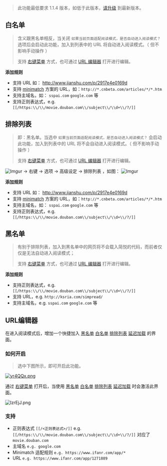 > 此功能最低要求 1.1.4 版本，如低于此版本，[请升级](http://ksria.com/simpread/) 到最新版本。

## 白名单

> 含义跟黑名单相反，当关闭 `如果当前页面适配阅读模式，是否自动进入阅读模式？` 选项后会启动此功能，加入到列表中的 URL 将自动进入阅读模式。（ 但不影响手动操作 ）
>
> 支持 [右键菜单](右键菜单) 方式，也可通过 [URL 编辑器](右键菜单?id=url编辑器) 打开进行编辑。

**添加规则**

- 支持 URL 如： http://www.jianshu.com/p/2917e4e0169d
- 支持 [minimatch](https://github.com/isaacs/minimatch) 方案的 URL，如：`http://*.cnbeta.com/articles/*/*.htm`
- 支持主域名，如：  `sspai.com` `google.com` 等
- 支持正则表达式，e.g. `[[/https:\\/\\/movie.douban.com\\/subject\\/\\d+\\/?/]]`

## 排除列表

> 即：黑名单。当选中 `如果当前页面适配阅读模式，是否自动进入阅读模式？` 会启动此功能，加入到列表中的 URL 将不会自动进入阅读模式。（ 但不影响手动操作 ）
>
> 支持 [右键菜单](右键菜单) 方式，也可通过 [URL 编辑器](右键菜单?id=url编辑器) 打开进行编辑。

![Imgur](http://i.imgur.com/dyROEBi.png) → 右键 → 选项 → 高级设定 → 排除列表 ，如图： ![Imgur](http://i.imgur.com/CdoZOkUl.png)

**添加规则**

- 支持 URL 如： http://www.jianshu.com/p/2917e4e0169d
- 支持 [minimatch](https://github.com/isaacs/minimatch) 方案的 URL，如：`http://*.cnbeta.com/articles/*/*.htm`
- 支持主域名，如：  `sspai.com` `google.com` 等
- 支持正则表达式，e.g. `[[/https:\\/\\/movie.douban.com\\/subject\\/\\d+\\/?/]]`

## 黑名单

> 有别于排除列表，加入到黑名单中的网页将不会载入简悦的代码，而前者仅仅是无法自动进入阅读模式；
>
> 支持 [右键菜单](右键菜单) 方式，也可通过 [URL 编辑器](右键菜单?id=url编辑器) 打开进行编辑。

**添加规则**

- 支持正则表达式，e.g. `[[/https:\\/\\/movie.douban.com\\/subject\\/\\d+\\/?/]]`
- 支持 URL，e.g. `http://ksria.com/simpread/` 
- 支持主域名，e.g.   `sspai.com` `google.com` 等

## URL编辑器

在进入阅读模式后，增加一个快捷加入  [黑名单](#黑名单)  [白名单](#白名单)  [排除列表](#排除列表) [延迟加载](词法分析引擎?id=延迟加载) 的界面。

### **如何开启**

> 选中下图所示，即可开启此功能。

[![yr4QQx.png](https://s3.ax1x.com/2021/02/13/yr4QQx.png)](https://imgchr.com/i/yr4QQx)

通过   [右键菜单](右键菜单) 打开后，当使用  [黑名单](FAQ?id=黑名单)  [白名单](FAQ?id=白名单)  [排除列表](FAQ?id=排除列表) [延迟加载](词法分析引擎?id=延迟加载) 时会激活此界面。

![lzrEjJ.png](https://s2.ax1x.com/2020/02/01/18W04P.png)

### **支持**

- 正则表达式  `[[/<正则表达式>/]]`  e.g. `[[/https:\\/\\/movie.douban.com\\/subject\\/\\d+\\/?/]]` 对应了  `movie.douban.com`
- 主域名 `e.g. google.com`
- Minimatch 适配规则 `e.g. https://www.ifanr.com/app/*`
- URL `e.g. https://www.ifanr.com/app/1271889`

